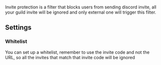 Invite protection is a filter that blocks users from sending discord invite, all your guild
invite will be ignored and only external one will trigger this filter.

## Settings

### Whitelist
You can set up a whitelist, remember to use the invite code and not the URL, so
 all the invites that match that invite code will be ignored
